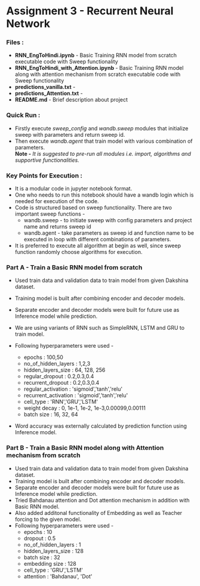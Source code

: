 # Assignment 3 - Recurrent Neural Network

### Files :
* **RNN_EngToHindi.ipynb** - Basic Training RNN model from scratch executable code with Sweep functionality
* **RNN_EngToHindi_with_Attention.ipynb** - Basic Training RNN model along with attention mechanism from scratch executable code with Sweep functionality
* **predictions_vanilla.txt** - 
* **predictions_Attention.txt** - 
* **README.md** - Brief description about project

### Quick Run :
* Firstly execute *sweep_config* and *wandb.sweep* modules that initialize sweep with parameters and return sweep id.
* Then execute *wandb.agent* that train model with various combination of parameters.<br/>
**Note -** *It is suggested to pre-run all modules i.e. import, algorithms and supportive functionalities.*

### Key Points for Execution :
* It is a modular code in jupyter notebook format.
* One who needs to run this notebook should have a wandb login which is needed for execution of the code.
* Code is structured based on sweep functionality. There are two important sweep functions -
  * wandb.sweep - to initiate sweep with config parameters and project name and returns sweep id
  * wandb.agent - take parameters as sweep id and function name to be executed in loop with different combinations of parameters.
* It is preferred to execute all algorithm at begin as well, since sweep function randomly choose algorithms for execution.

### Part A - Train a Basic RNN model from scratch
* Used train data and validation data to train model from given Dakshina dataset.
* Training model is built after combining encoder and decoder models.
* Separate encoder and decoder models were built for future use as Inference model while prediction.
* We are using variants of RNN such as SimpleRNN, LSTM and GRU to train model.
* Following hyperparameters were used -
  * epochs : 100,50
  * no_of_hidden_layers : 1,2,3
  * hidden_layers_size : 64, 128, 256
  * regular_dropout : 0.2,0.3,0.4
  * recurrent_dropout : 0.2,0.3,0.4
  * regular_activation : 'sigmoid','tanh','relu'
  * recurrent_activation : 'sigmoid','tanh','relu'
  * cell_type : 'RNN','GRU','LSTM'
  * weight decay : 0, 1e-1, 1e-2, 1e-3,0.00099,0.00111
  * batch size : 16, 32, 64

* Word accuracy was externally calculated by prediction function using Inference model.

### Part B - Train a Basic RNN model along with Attention mechanism from scratch
* Used train data and validation data to train model from given Dakshina dataset.
* Training model is built after combining encoder and decoder models.
* Separate encoder and decoder models were built for future use as Inference model while prediction.
* Tried Bahdanau attention and Dot attention mechanism in addition with Basic RNN model.
* Also added additonal functionality of Embedding as well as Teacher forcing to the given model.
* Following hyperparameters were used -
  * epochs : 10
  * dropout : 0.5
  * no_of_hidden_layers : 1
  * hidden_layers_size : 128
  * batch size : 32
  * embedding size : 128
  * cell_type : 'GRU','LSTM'
  * attention : 'Bahdanau', 'Dot'
